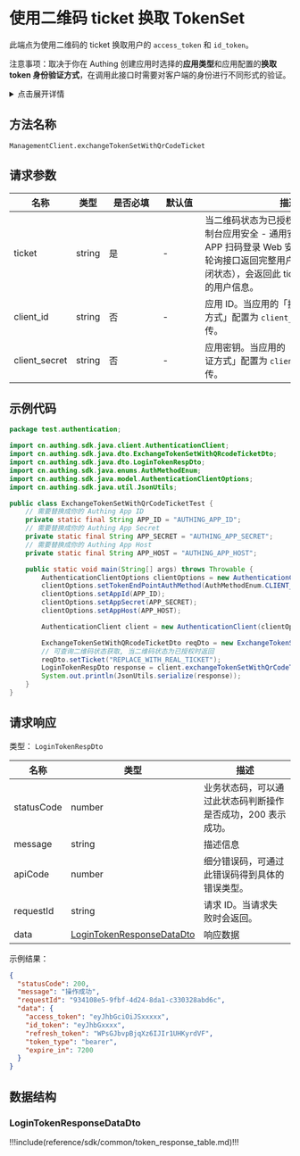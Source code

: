 # 使用二维码 ticket 换取 TokenSet

<!--
  警告⚠️：
  不要直接修改该文档，
  https://github.com/Authing/authing-docs-factory
  使用该项目进行生成
-->

<LastUpdated />


此端点为使用二维码的 ticket 换取用户的 `access_token` 和 `id_token`。


注意事项：取决于你在 Authing 创建应用时选择的**应用类型**和应用配置的**换取 token 身份验证方式**，在调用此接口时需要对客户端的身份进行不同形式的验证。

<details>
<summary>点击展开详情</summary>

<br>

你可以在 [Authing 控制台](https://console.authing.cn) 的**应用** - **自建应用** - **应用详情** - **应用配置** - **其他设置** - **授权配置**
中找到**换取 token 身份验证方式** 配置项：

> 单页 Web 应用和客户端应用隐藏，默认为 `none`，不允许修改；后端应用和标准 Web 应用可以修改此配置项。

![]({{ $themeConfig.filesUrl }}/api-explorer/tokenAuthMethod.jpg)

#### 换取 token 身份验证方式为 none 时

调用此接口不需要进行额外操作。

#### 换取 token 身份验证方式为 client_secret_post 时

调用此接口时必须在 body 中传递 `client_id` 和 `client_secret` 参数，作为验证客户端身份的条件。其中 `client_id` 为应用 ID、`client_secret` 为应用密钥。

#### 换取 token 身份验证方式为 client_secret_basic 时

调用此接口时必须在 HTTP 请求头中携带 `authorization` 请求头，作为验证客户端身份的条件。`authorization` 请求头的格式如下（其中 `client_id` 为应用 ID、`client_secret` 为应用密钥。）：

```
Basic base64(<client_id>:<client_secret>)
```

结果示例：

```
Basic NjA2M2ZiMmYzY3h4eHg2ZGY1NWYzOWViOjJmZTdjODdhODFmODY3eHh4eDAzMjRkZjEyZGFlZGM3
```

JS 代码示例：

```js
'Basic ' + Buffer.from(client_id + ':' + client_secret).toString('base64');
```

</details>

    

## 方法名称

`ManagementClient.exchangeTokenSetWithQrCodeTicket`

## 请求参数

| 名称 | 类型 | <div style="width:80px">是否必填</div> | <div style="width:60px">默认值</div> | <div style="width:300px">描述</div> | <div style="width:200px">示例值</div> |
| ---- | ---- | ---- | ---- | ---- | ---- |
| ticket | string | 是 | - | 当二维码状态为已授权时返回。如果在控制台应用安全 - 通用安全 - 登录安全 - APP 扫码登录 Web 安全中未开启「Web 轮询接口返回完整用户信息」（默认处于关闭状态），会返回此 ticket，用于换取完整的用户信息。  |  |
| client_id | string | 否 | - | 应用 ID。当应用的「换取 token 身份验证方式」配置为 `client_secret_post` 需要传。  | `6342b8537axxxx047d314109` |
| client_secret | string | 否 | - | 应用密钥。当应用的「换取 token 身份验证方式」配置为 `client_secret_post` 需要传。  | `4203d30e5e915xxxxxx26c31c9adce68` |




## 示例代码

```java
package test.authentication;

import cn.authing.sdk.java.client.AuthenticationClient;
import cn.authing.sdk.java.dto.ExchangeTokenSetWithQRcodeTicketDto;
import cn.authing.sdk.java.dto.LoginTokenRespDto;
import cn.authing.sdk.java.enums.AuthMethodEnum;
import cn.authing.sdk.java.model.AuthenticationClientOptions;
import cn.authing.sdk.java.util.JsonUtils;

public class ExchangeTokenSetWithQrCodeTicketTest {
    // 需要替换成你的 Authing App ID
    private static final String APP_ID = "AUTHING_APP_ID";
    // 需要替换成你的 Authing App Secret
    private static final String APP_SECRET = "AUTHING_APP_SECRET";
    // 需要替换成你的 Authing App Host
    private static final String APP_HOST = "AUTHING_APP_HOST";

    public static void main(String[] args) throws Throwable {
        AuthenticationClientOptions clientOptions = new AuthenticationClientOptions();
        clientOptions.setTokenEndPointAuthMethod(AuthMethodEnum.CLIENT_SECRET_BASIC.getValue());
        clientOptions.setAppId(APP_ID);
        clientOptions.setAppSecret(APP_SECRET);
        clientOptions.setAppHost(APP_HOST);

        AuthenticationClient client = new AuthenticationClient(clientOptions);

        ExchangeTokenSetWithQRcodeTicketDto reqDto = new ExchangeTokenSetWithQRcodeTicketDto();
        // 可查询二维码状态获取, 当二维码状态为已授权时返回
        reqDto.setTicket("REPLACE_WITH_REAL_TICKET");
        LoginTokenRespDto response = client.exchangeTokenSetWithQrCodeTicket(reqDto);
        System.out.println(JsonUtils.serialize(response));
    }
}

```




## 请求响应

类型： `LoginTokenRespDto`

| 名称 | 类型 | 描述 |
| ---- | ---- | ---- |
| statusCode | number | 业务状态码，可以通过此状态码判断操作是否成功，200 表示成功。 |
| message | string | 描述信息 |
| apiCode | number | 细分错误码，可通过此错误码得到具体的错误类型。 |
| requestId | string | 请求 ID。当请求失败时会返回。 |
| data | <a href="#LoginTokenResponseDataDto">LoginTokenResponseDataDto</a> | 响应数据 |



示例结果：

```json
{
  "statusCode": 200,
  "message": "操作成功",
  "requestId": "934108e5-9fbf-4d24-8da1-c330328abd6c",
  "data": {
    "access_token": "eyJhbGciOiJSxxxxx",
    "id_token": "eyJhbGxxxx",
    "refresh_token": "WPsGJbvpBjqXz6IJIr1UHKyrdVF",
    "token_type": "bearer",
    "expire_in": 7200
  }
}
```

## 数据结构


### <a id="LoginTokenResponseDataDto"></a> LoginTokenResponseDataDto

!!!include(reference/sdk/common/token_response_table.md)!!!


